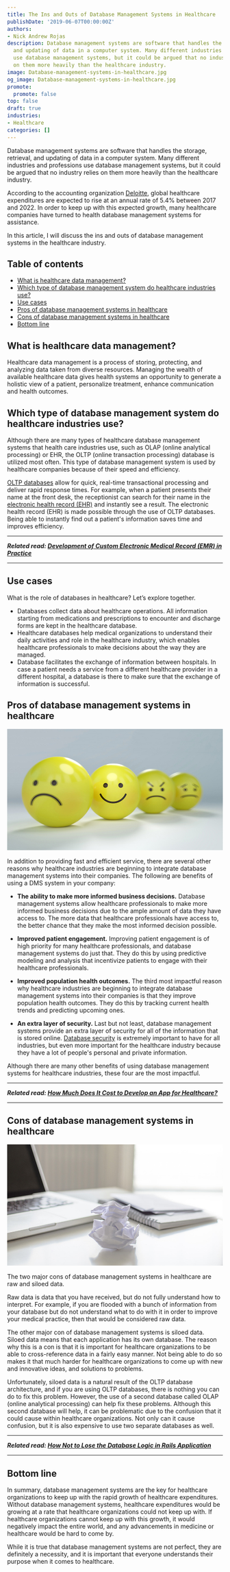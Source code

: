 ```yaml
---
title: The Ins and Outs of Database Management Systems in Healthcare
publishDate: '2019-06-07T00:00:00Z'
authors:
- Nick Andrew Rojas
description: Database management systems are software that handles the storage, retrieval,
  and updating of data in a computer system. Many different industries and professions
  use database management systems, but it could be argued that no industry relies
  on them more heavily than the healthcare industry.
image: Database-management-systems-in-healthcare.jpg
og_image: Database-management-systems-in-healthcare.jpg
promote:
  promote: false
top: false
draft: true
industries:
- Healthcare
categories: []
---
```


Database management systems are software that handles the storage, retrieval, and updating of data in a computer system. Many different industries and professions use database management systems, but it could be argued that no industry relies on them more heavily than the healthcare industry.

According to the accounting organization <a href="https://www2.deloitte.com/global/en/pages/life-sciences-and-healthcare/articles/global-health-care-sector-outlook.html" target="_blank">Deloitte</a>, global healthcare expenditures are expected to rise at an annual rate of 5.4% between 2017 and 2022. In order to keep up with this expected growth, many healthcare companies have turned to health database management systems for assistance.

In this article, I will discuss the ins and outs of database management systems in the healthcare industry.

<h2>Table of contents</h2>
<ul>
 <li><a href="#healhcare-data-management">What is healthcare data management?</a></li>
 <li><a href="#types-of-dms">Which type of database management system do healthcare industries use?</a>
 <li><a href="#use-cases">Use cases</a></li>
 <li><a href="#pros">Pros of database management systems in healthcare</a></li>
 <li><a href="#cons">Cons of database management systems in healthcare</a></li>
 </li>
 <li><a href="#summary">Bottom line</a>
</ul>

<a name="healhcare-data-management"></a>
## What is healthcare data management?

Healthcare data management is a process of storing, protecting, and analyzing data taken from diverse resources. Managing the wealth of available healthcare data gives health systems an opportunity to generate a holistic view of a patient, personalize treatment, enhance communication and health outcomes.

<a name="types-of-dms"></a>
## Which type of database management system do healthcare industries use?

Although there are many types of healthcare database management systems that health care industries use, such as OLAP (online analytical processing) or EHR, the OLTP (online transaction processing) database is utilized most often. This type of database management system is used by healthcare companies because of their speed and efficiency.

<a href="https://searchdatacenter.techtarget.com/definition/OLTP" target="_blank">OLTP databases</a> allow for quick, real-time transactional processing and deliver rapid response times. For example, when a patient presents their name at the front desk, the receptionist can search for their name in the <a href="https://anadea.info/solutions/medical-app-development/emr-ehr-development" target="_blank">electronic health record (EHR)</a> and instantly see a result. The electronic health record (EHR) is made possible through the use of OLTP databases. Being able to instantly find out a patient's information saves time and improves efficiency.

---

***Related read: [Development of Custom Electronic Medical Record (EMR) in Practice](https://anadea.info/blog/development-of-custom-emr-in-practice)***

---
<a name="use-cases"></a>
## Use cases

What is the role of databases in healthcare? Let’s explore together.

* Databases collect data about healthcare operations. All information starting from medications and prescriptions to encounter and discharge forms are kept in the healthcare database.
* Healthcare databases help medical organizations to understand their daily activities and role in the healthcare industry, which enables healthcare professionals to make decisions about the way they are managed.
* Database facilitates the exchange of information between hospitals. In case a patient needs a service from a different healthcare provider in a different hospital, a database is there to make sure that the exchange of information is successful.

<a name="pros"></a>
## Pros of database management systems in healthcare

![Pros of DMS in healthcare](Pros-of-dms-in-healthcare.jpg)

In addition to providing fast and efficient service, there are several other reasons why healthcare industries are beginning to integrate database management systems into their companies. The following are benefits of using a DMS system in your company:

* **The ability to make more informed business decisions.** Database management systems allow healthcare professionals to make more informed business decisions due to the ample amount of data they have access to. The more data that healthcare professionals have access to, the better chance that they make the most informed decision possible.

* **Improved patient engagement.** Improving patient engagement is of high priority for many healthcare professionals, and database management systems do just that. They do this by using predictive modeling and analysis that incentivize patients to engage with their healthcare professionals.

* **Improved population health outcomes.** The third most impactful reason why healthcare industries are beginning to integrate database management systems into their companies is that they improve population health outcomes. They do this by tracking current health trends and predicting upcoming ones.

* **An extra layer of security.** Last but not least, database management systems provide an extra layer of security for all of the information that is stored online. <a href="https://www.liquibase.com/resources/guides/database-continuous-integration" target="_blank">Database security</a> is extremely important to have for all industries, but even more important for the healthcare industry because they have a lot of people's personal and private information.

Although there are many other benefits of using database management systems for healthcare industries, these four are the most impactful.

---

***Related read: [How Much Does It Cost to Develop an App for Healthcare?](https://anadea.info/blog/how-much-does-it-cost-to-develop-an-app-for-healthcare)***

---
<a name="cons"></a>

## Cons of database management systems in healthcare

![Cons of DMS in healthcare](Cons-of-dms-in-healthcare.jpg)

The two major cons of database management systems in healthcare are raw and siloed data.

Raw data is data that you have received, but do not fully understand how to interpret. For example, if you are flooded with a bunch of information from your database but do not understand what to do with it in order to improve your medical practice, then that would be considered raw data.

The other major con of database management systems is siloed data. Siloed data means that each application has its own database. The reason why this is a con is that it is important for healthcare organizations to be able to cross-reference data in a fairly easy manner. Not being able to do so makes it that much harder for healthcare organizations to come up with new and innovative ideas, and solutions to problems.

Unfortunately, siloed data is a natural result of the OLTP database architecture, and if you are using OLTP databases, there is nothing you can do to fix this problem. However, the use of a second database called OLAP (online analytical processing) can help fix these problems. Although this second database will help, it can be problematic due to the confusion that it could cause within healthcare organizations. Not only can it cause confusion, but it is also expensive to use two separate databases as well.

---

***Related read: [How Not to Lose the Database Logic in Rails Application](https://anadea.info/blog/sql-as-app-part)***

---
<a name="summary"></a>
## Bottom line

In summary, database management systems are the key for healthcare organizations to keep up with the rapid growth of healthcare expenditures. Without database management systems, healthcare expenditures would be growing at a rate that healthcare organizations could not keep up with. If healthcare organizations cannot keep up with this growth, it would negatively impact the entire world, and any advancements in medicine or healthcare would be hard to come by.

While it is true that database management systems are not perfect, they are definitely a necessity, and it is important that everyone understands their purpose when it comes to healthcare.


<br />
